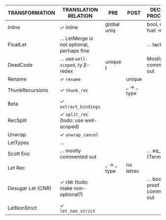 |    TRANSFORMATION    | TRANSLATION RELATION                     |  PRE          | POST        | DECISION PROCEDURE           |  SEMANTIC PRESERVATION |
|----------------------|------------------------------------------|---------------|-------------|------------------------------|-------------------------
|Inline                | ✓ inline                                 | global uniq   |             | bool, option, fuel -> ...    |                        |
|FloatLet              | … LetMerge is not optional, perhaps fine |               |             | … tactics                    |                        |
|DeadCode              | … use `well-scoped`, ty β-redex          | unique t      |             | Mostly commented out         | … WIP                  |
|Rename                | ✓ `rename`                               |               | unique      |                              |                        |
|ThunkRecursions       | ✓ `thunk_rec`                            |               | _ -> _ type |                              |                        |
|Beta                  | ✓ `extract_bindings`                     |               |             |                              |                        |
|RecSplit              | ✓ `split_rec` (todo: use well-scoped)    |               |             |                              |                        |
|Unwrap                | ✓ `unwrap_cancel`                        |               |             |                              |                        |
|LetTypes              | …                                        |               |             |                              |                        |
|Scott Enc             | … mostly commented out                   |               |             | … eq_refl (Term_eqb)         |                        |
|Let Rec               |                                          | _ -> _ type   | no letrec   |                              |                        |
|Desugar Let  (CNR)    | ✓ `CNR` (todo: make non-optional?)       |               |             | … bool, proof commented out  | … Dynamic              |
|LetNonStrict          | ✓ `let_non_strict`                       |               |             |                              |                        |


